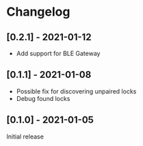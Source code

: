 # Changelog

## [0.2.1] - 2021-01-12
- Add support for BLE Gateway 

## [0.1.1] - 2021-01-08
- Possible fix for discovering unpaired locks
- Debug found locks

## [0.1.0] - 2021-01-05
Initial release
